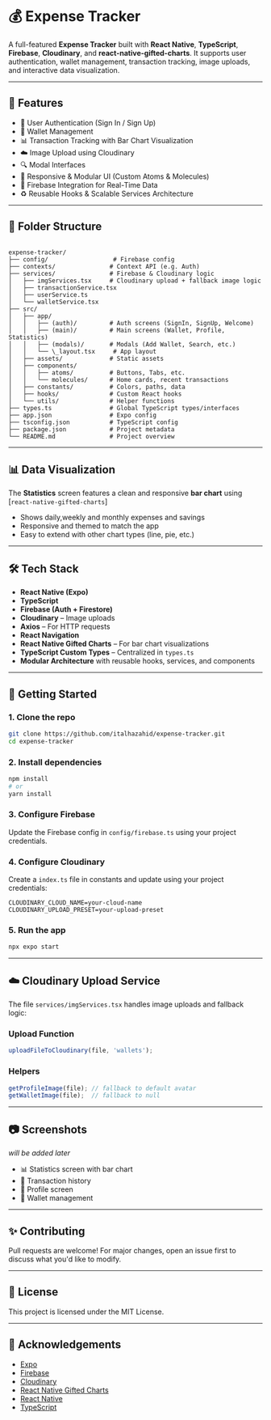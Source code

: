 # 💰 Expense Tracker

A full-featured **Expense Tracker** built with **React Native**, **TypeScript**, **Firebase**, **Cloudinary**, and **react-native-gifted-charts**. It supports user authentication, wallet management, transaction tracking, image uploads, and interactive data visualization.

---

## 🚀 Features

- 🔐 User Authentication (Sign In / Sign Up)
- 💼 Wallet Management
- 📊 Transaction Tracking with Bar Chart Visualization
- ☁️ Image Upload using Cloudinary
- 🔍 Modal Interfaces 
- 📱 Responsive & Modular UI (Custom Atoms & Molecules)
- 🔗 Firebase Integration for Real-Time Data
- ♻️ Reusable Hooks & Scalable Services Architecture

---

## 📁 Folder Structure

```

expense-tracker/
├── config/                  # Firebase config
├── contexts/               # Context API (e.g. Auth)
├── services/               # Firebase & Cloudinary logic
│   ├── imgServices.tsx     # Cloudinary upload + fallback image logic
│   ├── transactionService.tsx
│   ├── userService.ts
│   └── walletService.tsx
├── src/
│   ├── app/
│   │   ├── (auth)/         # Auth screens (SignIn, SignUp, Welcome)
│   │   ├── (main)/         # Main screens (Wallet, Profile, Statistics)
│   │   ├── (modals)/       # Modals (Add Wallet, Search, etc.)
│   │   └── \_layout.tsx     # App layout
│   ├── assets/             # Static assets
│   ├── components/
│   │   ├── atoms/          # Buttons, Tabs, etc.
│   │   └── molecules/      # Home cards, recent transactions
│   ├── constants/          # Colors, paths, data
│   ├── hooks/              # Custom React hooks
│   └── utils/              # Helper functions
├── types.ts                # Global TypeScript types/interfaces
├── app.json                # Expo config
├── tsconfig.json           # TypeScript config
├── package.json            # Project metadata
└── README.md               # Project overview

````

---

## 📊 Data Visualization

The **Statistics** screen features a clean and responsive **bar chart** using [`react-native-gifted-charts`]
- Shows daily,weekly and monthly expenses and savings
- Responsive and themed to match the app
- Easy to extend with other chart types (line, pie, etc.)

---

## 🛠️ Tech Stack

- **React Native (Expo)**
- **TypeScript**
- **Firebase (Auth + Firestore)**
- **Cloudinary** – Image uploads
- **Axios** – For HTTP requests
- **React Navigation**
- **React Native Gifted Charts** – For bar chart visualizations
- **TypeScript Custom Types** – Centralized in `types.ts`
- **Modular Architecture** with reusable hooks, services, and components

---

## 🔧 Getting Started

### 1. Clone the repo

```bash
git clone https://github.com/italhazahid/expense-tracker.git
cd expense-tracker
````

### 2. Install dependencies

```bash
npm install
# or
yarn install
```

### 3. Configure Firebase

Update the Firebase config in `config/firebase.ts` using your project credentials.

### 4. Configure Cloudinary

Create a `index.ts` file in constants and update using your project credentials:

```env
CLOUDINARY_CLOUD_NAME=your-cloud-name
CLOUDINARY_UPLOAD_PRESET=your-upload-preset
```


### 5. Run the app

```bash
npx expo start
```

---

## ☁️ Cloudinary Upload Service

The file `services/imgServices.tsx` handles image uploads and fallback logic:

### Upload Function

```ts
uploadFileToCloudinary(file, 'wallets');
```

### Helpers

```ts
getProfileImage(file); // fallback to default avatar
getWalletImage(file);  // fallback to null
```

---

## 📷 Screenshots

*will be added later*

* 📊 Statistics screen with bar chart
* 🧾 Transaction history
* 👤 Profile screen
* 💼 Wallet management


---

## ✨ Contributing

Pull requests are welcome! For major changes, open an issue first to discuss what you'd like to modify.

---

## 📄 License

This project is licensed under the MIT License.

---

## 🙌 Acknowledgements

* [Expo](https://expo.dev/)
* [Firebase](https://firebase.google.com/)
* [Cloudinary](https://cloudinary.com/)
* [React Native Gifted Charts](https://github.com/SimformSolutionsPvtLtd/react-native-gifted-charts)
* [React Native](https://reactnative.dev/)
* [TypeScript](https://www.typescriptlang.org/)

```

